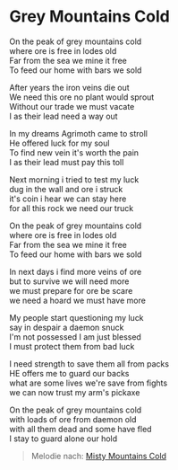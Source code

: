 # Grey Mountains Cold

On the peak  of grey mountains cold\
where ore is free  in lodes old\
Far from the sea  we mine it free\
To feed our home  with bars we sold

After years  the iron veins die out\
We need this ore  no plant would sprout\
Without our trade  we must vacate\
I as their lead  need a way out

In my dreams  Agrimoth came to stroll\
He offered luck  for my soul\
To find new vein  it's worth the pain\
I as their lead  must pay this toll

Next morning  i tried to test my luck\
dug in the wall  and ore i struck\
it's coin i hear  we can stay here\
for all this rock  we need our truck

On the peak  of grey mountains cold\
where ore is free  in lodes old\
Far from the sea  we mine it free\
To feed our home  with bars we sold

In next days  i find more veins of ore\
but to survive  we will need more\
we must prepare  for ore be scare\
we need a hoard  we must have more

My people  start questioning my luck\
say in despair  a daemon snuck\
I'm not possessed  I am just blessed\
I must protect  them from bad luck

I need strength  to save them all from packs\
HE offers me  to guard our backs\
what are some lives  we're save from fights\
we can now trust  my arm's pickaxe

On the peak  of grey mountains cold\
with loads of ore  from daemon old\
with all them dead  and some have fled\
I stay to guard  alone our hold

> Melodie nach: [Misty Mountains Cold](https://www.youtube.com/watch?v=BEm0AjTbsac)
